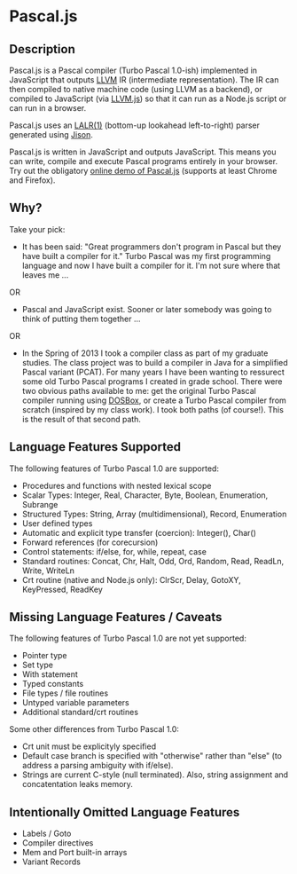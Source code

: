 # Pascal.js

## Description

Pascal.js is a Pascal compiler (Turbo Pascal 1.0-ish) implemented in
JavaScript that outputs [LLVM](http://llvm.org) IR (intermediate
representation). The IR can then compiled to native machine code
(using LLVM as a backend), or compiled to JavaScript (via
[LLVM.js](http://github.com/azakai/llvm.js)) so that it can run as
a Node.js script or can run in a browser.

Pascal.js uses an [LALR(1)](http://en.wikipedia.org/wiki/LALR_parser)
(bottom-up lookahead left-to-right) parser generated using
[Jison](http://zaach.github.io/jison/).

Pascal.js is written in JavaScript and outputs JavaScript. This
means you can write, compile and execute Pascal programs entirely in
your browser. Try out the obligatory
[online demo of Pascal.js](http://kanaka.github.com/pascal.js)
(supports at least Chrome and Firefox).


## Why?

Take your pick:

* It has been said: "Great programmers don't program in Pascal but they
have built a compiler for it." Turbo Pascal was my first programming
language and now I have built a compiler for it. I'm not sure where
that leaves me ...

OR

* Pascal and JavaScript exist. Sooner or later somebody was going to
think of putting them together ...

OR

* In the Spring of 2013 I took a compiler class as part of my graduate
studies. The class project was to build a compiler in Java for
a simplified Pascal variant (PCAT). For many years I have been wanting
to ressurect some old Turbo Pascal programs I created in grade school.
There were two obvious paths available to me: get the original 
Turbo Pascal compiler running using [DOSBox](http://www.dosbox.com/),
or create a Turbo Pascal compiler from scratch (inspired by my class
work). I took both paths (of course!). This is the result of that
second path.


## Language Features Supported

The following features of Turbo Pascal 1.0 are supported:

* Procedures and functions with nested lexical scope
* Scalar Types: Integer, Real, Character, Byte, Boolean, Enumeration,
  Subrange
* Structured Types: String, Array (multidimensional), Record,
  Enumeration
* User defined types
* Automatic and explicit type transfer (coercion): Integer(), Char()
* Forward references (for corecursion)
* Control statements: if/else, for, while, repeat, case
* Standard routines: Concat, Chr, Halt, Odd, Ord, Random, Read,
  ReadLn, Write, WriteLn
* Crt routine (native and Node.js only): ClrScr, Delay, GotoXY,
  KeyPressed, ReadKey


## Missing Language Features / Caveats

The following features of Turbo Pascal 1.0 are not yet supported:

* Pointer type
* Set type
* With statement
* Typed constants
* File types / file routines
* Untyped variable parameters
* Additional standard/crt routines

Some other differences from Turbo Pascal 1.0:

* Crt unit must be explicityly specified
* Default case branch is specified with "otherwise" rather than
  "else" (to address a parsing ambiguity with if/else).
* Strings are current C-style (null terminated). Also, string
  assignment and concatentation leaks memory.


## Intentionally Omitted Language Features

* Labels / Goto
* Compiler directives
* Mem and Port built-in arrays
* Variant Records

